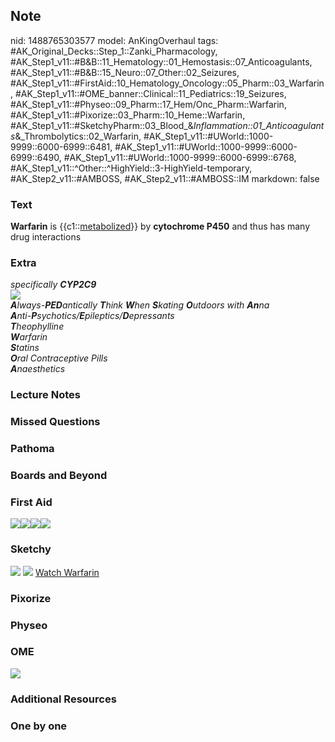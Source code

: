 ## Note
nid: 1488765303577
model: AnKingOverhaul
tags: #AK_Original_Decks::Step_1::Zanki_Pharmacology, #AK_Step1_v11::#B&B::11_Hematology::01_Hemostasis::07_Anticoagulants, #AK_Step1_v11::#B&B::15_Neuro::07_Other::02_Seizures, #AK_Step1_v11::#FirstAid::10_Hematology_Oncology::05_Pharm::03_Warfarin, #AK_Step1_v11::#OME_banner::Clinical::11_Pediatrics::19_Seizures, #AK_Step1_v11::#Physeo::09_Pharm::17_Hem/Onc_Pharm::Warfarin, #AK_Step1_v11::#Pixorize::03_Pharm::10_Heme::Warfarin, #AK_Step1_v11::#SketchyPharm::03_Blood_&_Inflammation::01_Anticoagulants_&_Thrombolytics::02_Warfarin, #AK_Step1_v11::#UWorld::1000-9999::6000-6999::6481, #AK_Step1_v11::#UWorld::1000-9999::6000-6999::6490, #AK_Step1_v11::#UWorld::1000-9999::6000-6999::6768, #AK_Step1_v11::^Other::^HighYield::3-HighYield-temporary, #AK_Step2_v11::#AMBOSS, #AK_Step2_v11::#AMBOSS::IM
markdown: false

### Text
<div>
  <b>Warfarin</b> is {{c1::<u>metabolized</u>}} by <b>cytochrome
  P450</b> and thus has many drug interactions
</div>

### Extra
<div>
  <i>specifically</i> <b style="font-style: italic;">CYP2C9</b>
</div>
<div><img src=
"Screen%20Shot%202017-03-05%20at%208.52.46%20PM.png"></div>
<div>
  <i><b>A</b>lways-<b>PED</b>antically <b>T</b>hink <b>W</b>hen
  <b>S</b>kating <b>O</b>utdoors with <b>An</b>na</i>
</div>
<div>
  <i><b>A</b>nti-<b>P</b>sychotics/<b>E</b>pileptics/<b>D</b>epressants</i>
</div>
<div>
  <i><b>T</b>heophylline</i>
</div>
<div>
  <i><b>W</b>arfarin</i>
</div>
<div>
  <i><b>S</b>tatins</i>
</div>
<div>
  <i><b>O</b>ral Contraceptive Pills</i>
</div>
<div>
  <i><b>A</b>naesthetics</i>
</div>

### Lecture Notes


### Missed Questions


### Pathoma


### Boards and Beyond


### First Aid
<img src="paste-381247066996739.jpg"><img src=
"paste-376818955714563.jpg"><img src=
"paste-382655816269827.jpg"><img src="paste-387345920557059.jpg">

### Sketchy
<img src="paste-4715874091011.jpg"> <img src=
"Screen%20Shot%202019-09-23%20at%209.06.37%20AM.png"> <a href=
"https://dashboard.sketchy.com/study/medical/courses/medical-pharmacology/units/medical-pharmacology-blood-inflammation/videos/medical-pharmacology-blood-and-inflammation-anticoagulants-and-thrombolytics-warfarin?utm_source=anki&utm_medium=partnership&utm_campaign=february_update&utm_content=medical">
Watch Warfarin</a>

### Pixorize


### Physeo


### OME
<div class="ome-widget">
  <a href=
  "https://onlinemeded.org/spa/pediatrics/seizures/acquire?ref=anki">
  <img src="_OME_AnkiFlashcards_Lesson_5.png"></a>
</div>

### Additional Resources


### One by one

